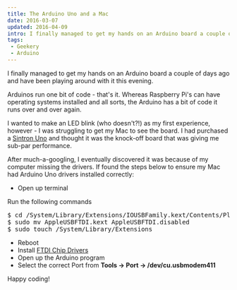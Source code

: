 ```yaml
---
title: The Arduino Uno and a Mac
date: 2016-03-07
updated: 2016-04-09
intro: I finally managed to get my hands on an Arduino board a couple of days ago and have been playing around with it this evening. Arduinos run one bit of ...
tags:
 - Geekery
 - Arduino
---
```


<p>I finally managed to get my hands on an Arduino board a couple of days ago and have been playing around with it this evening.</p>
<p>Arduinos run one bit of code - that's it. Whereas Raspberry Pi's can have operating systems installed and all sorts, the Arduino has a bit of code it runs over and over again.</p>
<p>I wanted to make an LED blink (who doesn't?!) as my first experience, however - I was struggling to get my Mac to see the board. I had purchased a <a href="http://www.amazon.co.uk/gp/product/B00PHY3HH2">Sintron Uno</a> and thought it was the knock-off board that was giving me sub-par performance.</p>
<p>After much-a-googling, I eventually discovered it was because of my computer missing the drivers. If found the steps below to ensure my Mac had Arduino Uno drivers installed correctly:</p>
<ul>
<li>Open up terminal</li>
</ul>
<p>Run the following commands</p>
<pre class="language-bash">
$ cd /System/Library/Extensions/IOUSBFamily.kext/Contents/PlugIns 
$ sudo mv AppleUSBFTDI.kext AppleUSBFTDI.disabled 
$ sudo touch /System/Library/Extensions</pre>
<ul>
<li>Reboot</li>
<li>Install <a href="http://www.ftdichip.com/Drivers/VCP.htm">FTDI Chip Drivers</a></li>
<li>Open up the Arduino program</li>
<li>Select the correct Port from <strong>Tools -&gt; Port -&gt; /dev/cu.usbmodem411</strong></li>
</ul>
<p>Happy coding!</p>